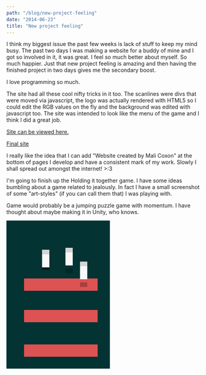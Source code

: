 ```yaml
---
path: "/blog/new-project-feeling"
date: "2014-06-23"
title: "New project feeling"
---
```

I think my biggest issue the past few weeks is lack of stuff to keep my mind busy. The past two days I was making a website for a buddy of mine and I got so involved in it, it was great. I feel so much better about myself. So much happier. Just that new project feeling is amazing and then having the finished project in two days gives me the secondary boost.

I love programming so much.

The site had all these cool nifty tricks in it too. The scanlines were divs that were moved via javascript, the logo was actually rendered with HTML5 so I could edit the RGB values on the fly and the background was edited with javascript too. The site was intended to look like the menu of the game and I think I did a great job.

[Site can be viewed here.](https://malicoxon.co.uk/portfolio/technicolour/)

[Final site](https://sleepystudios.net/superstatic/)

I really like the idea that I can add "Website created by Mali Coxon" at the bottom of pages I develop and have a consistent mark of my work. Slowly I shall spread out amongst the internet! >:3

I'm going to finish up the Holding it together game. I have some ideas bumbling about a game related to jealously. In fact I have a small screenshot of some "art-styles" (if you can call them that) I was playing with.

Game would probably be a jumping puzzle game with momentum. I have thought about maybe making it in Unity, who knows.

![Mockup of game](./mockup.png)
